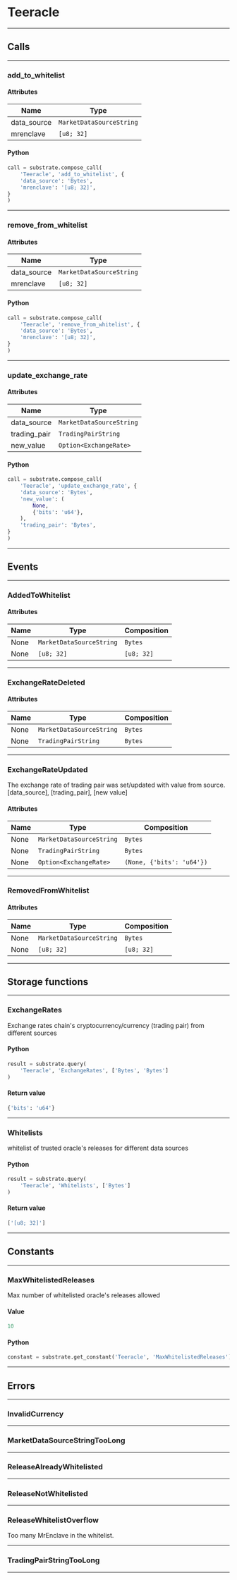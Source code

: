 
# Teeracle

---------
## Calls

---------
### add_to_whitelist
#### Attributes
| Name | Type |
| -------- | -------- | 
| data_source | `MarketDataSourceString` | 
| mrenclave | `[u8; 32]` | 

#### Python
```python
call = substrate.compose_call(
    'Teeracle', 'add_to_whitelist', {
    'data_source': 'Bytes',
    'mrenclave': '[u8; 32]',
}
)
```

---------
### remove_from_whitelist
#### Attributes
| Name | Type |
| -------- | -------- | 
| data_source | `MarketDataSourceString` | 
| mrenclave | `[u8; 32]` | 

#### Python
```python
call = substrate.compose_call(
    'Teeracle', 'remove_from_whitelist', {
    'data_source': 'Bytes',
    'mrenclave': '[u8; 32]',
}
)
```

---------
### update_exchange_rate
#### Attributes
| Name | Type |
| -------- | -------- | 
| data_source | `MarketDataSourceString` | 
| trading_pair | `TradingPairString` | 
| new_value | `Option<ExchangeRate>` | 

#### Python
```python
call = substrate.compose_call(
    'Teeracle', 'update_exchange_rate', {
    'data_source': 'Bytes',
    'new_value': (
        None,
        {'bits': 'u64'},
    ),
    'trading_pair': 'Bytes',
}
)
```

---------
## Events

---------
### AddedToWhitelist
#### Attributes
| Name | Type | Composition
| -------- | -------- | -------- |
| None | `MarketDataSourceString` | ```Bytes```
| None | `[u8; 32]` | ```[u8; 32]```

---------
### ExchangeRateDeleted
#### Attributes
| Name | Type | Composition
| -------- | -------- | -------- |
| None | `MarketDataSourceString` | ```Bytes```
| None | `TradingPairString` | ```Bytes```

---------
### ExchangeRateUpdated
The exchange rate of trading pair was set/updated with value from source. \[data_source], [trading_pair], [new value\]
#### Attributes
| Name | Type | Composition
| -------- | -------- | -------- |
| None | `MarketDataSourceString` | ```Bytes```
| None | `TradingPairString` | ```Bytes```
| None | `Option<ExchangeRate>` | ```(None, {'bits': 'u64'})```

---------
### RemovedFromWhitelist
#### Attributes
| Name | Type | Composition
| -------- | -------- | -------- |
| None | `MarketDataSourceString` | ```Bytes```
| None | `[u8; 32]` | ```[u8; 32]```

---------
## Storage functions

---------
### ExchangeRates
 Exchange rates chain&#x27;s cryptocurrency/currency (trading pair) from different sources

#### Python
```python
result = substrate.query(
    'Teeracle', 'ExchangeRates', ['Bytes', 'Bytes']
)
```

#### Return value
```python
{'bits': 'u64'}
```
---------
### Whitelists
 whitelist of trusted oracle&#x27;s releases for different data sources

#### Python
```python
result = substrate.query(
    'Teeracle', 'Whitelists', ['Bytes']
)
```

#### Return value
```python
['[u8; 32]']
```
---------
## Constants

---------
### MaxWhitelistedReleases
 Max number of whitelisted oracle&#x27;s releases allowed
#### Value
```python
10
```
#### Python
```python
constant = substrate.get_constant('Teeracle', 'MaxWhitelistedReleases')
```
---------
## Errors

---------
### InvalidCurrency

---------
### MarketDataSourceStringTooLong

---------
### ReleaseAlreadyWhitelisted

---------
### ReleaseNotWhitelisted

---------
### ReleaseWhitelistOverflow
Too many MrEnclave in the whitelist.

---------
### TradingPairStringTooLong

---------